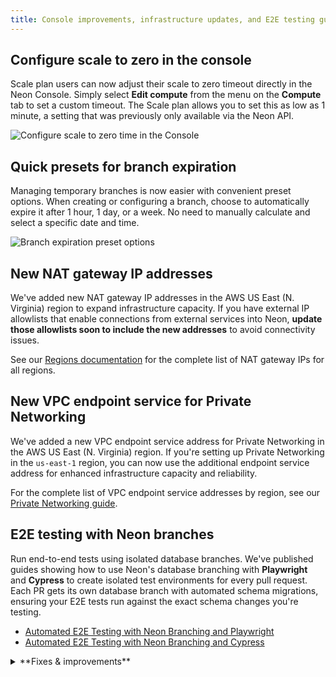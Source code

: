 ```yaml
---
title: Console improvements, infrastructure updates, and E2E testing guides
---
```


## Configure scale to zero in the console

Scale plan users can now adjust their scale to zero timeout directly in the Neon Console. Simply select **Edit compute** from the menu on the **Compute** tab to set a custom timeout. The Scale plan allows you to set this as low as 1 minute, a setting that was previously only available via the Neon API.

![Configure scale to zero time in the Console](/docs/changelog/scale_to_zero_console.png)

## Quick presets for branch expiration

Managing temporary branches is now easier with convenient preset options. When creating or configuring a branch, choose to automatically expire it after 1 hour, 1 day, or a week. No need to manually calculate and select a specific date and time.

![Branch expiration preset options](/docs/changelog/branch_expiration_presets.png)

## New NAT gateway IP addresses

We've added new NAT gateway IP addresses in the AWS US East (N. Virginia) region to expand infrastructure capacity. If you have external IP allowlists that enable connections from external services into Neon, **update those allowlists soon to include the new addresses** to avoid connectivity issues.

See our [Regions documentation](/docs/introduction/regions#aws-nat-gateway-ip-addresses) for the complete list of NAT gateway IPs for all regions.

## New VPC endpoint service for Private Networking

We've added a new VPC endpoint service address for Private Networking in the AWS US East (N. Virginia) region. If you're setting up Private Networking in the `us-east-1` region, you can now use the additional endpoint service address for enhanced infrastructure capacity and reliability.

For the complete list of VPC endpoint service addresses by region, see our [Private Networking guide](/docs/guides/neon-private-networking).

## E2E testing with Neon branches

Run end-to-end tests using isolated database branches. We've published guides showing how to use Neon's database branching with **Playwright** and **Cypress** to create isolated test environments for every pull request. Each PR gets its own database branch with automated schema migrations, ensuring your E2E tests run against the exact schema changes you're testing.

- [Automated E2E Testing with Neon Branching and Playwright](https://neon.com/guides/e2e-playwright-tests-with-neon-branching)
- [Automated E2E Testing with Neon Branching and Cypress](https://neon.com/guides/e2e-cypress-tests-with-neon-branching)

<details>
<summary>**Fixes & improvements**</summary>

- **Postgres extension updates**
  - The [pg_graphql guide](/docs/extensions/pg_graphql) extension has been updated to version 1.5.11. This extension adds a GraphQL API layer directly to your Postgres database, allowing you to query your database using GraphQL.

        To upgrade from a previous version of the extension, follow the instructions in [Update an extension version](/docs/extensions/pg-extensions#update-an-extension-version).

- **Instant restore and snapshots**
  - Updated default instant restore settings for new projects. Instant restore lets you recover your database to any point in time within your configured window. Previously, new projects were set to the maximum restore window for their plan; now they default to 6 hours for Free plan projects and 1 day for paid plans. You can adjust your restore window anytime in your project settings.
  - Fixed an issue where selecting a restore time using the datepicker would unexpectedly include the current time's seconds and milliseconds. Restore times now set seconds and milliseconds to zero when specified to the minute.
  - Fixed an issue where the **Create snapshot** button incorrectly appeared on the Backup & Restore page when a non-root branch was selected. Snapshots can only be created from root branches (branches without a parent).

- **Neon Launchpad**
  - Fixed an issue where usage limits for Neon projects created using Neon Launchpad ([neon.new](https://neon.new/)) were not reset after being claimed to a Neon account.

- **Data API**
  - Data API and IP Allow cannot be used together. To enable Data API, you must first disable IP Allow on your project.

</details>
